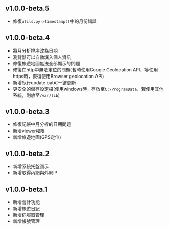 v1.0.0-beta.5
------------
* 修復`utils.py->timestamp()`中的月份錯誤

v1.0.0-beta.4
------------
* 將月分析排序改為日期
* 瀏覽器可以自動填入個人資訊
* 修復旅遊地圖無法全部顯示的問題
* 修復在http中無法定位的問題(暫時使用Google Geolocation API，等使用https時，恢復使用Browser geolocation API)
* 新增執行update.bat可一鍵更新
* 更安全的儲存設定檔(使用windows時，存放至`C:\ProgramData`，若使用其他系統，則放至`/var/lib`)

v1.0.0-beta.3
------------
* 修復記帳中月分析的日期問題
* 新增viewer權限
* 新增旅遊地圖(GPS定位)

v1.0.0-beta.2
------------
* 新增系統托盤圖示
* 新增取得內網與外網IP

v1.0.0-beta.1
-------------
* 新增會計功能
* 新增旅遊日記
* 新增伺服器管理
* 新增帳號管理